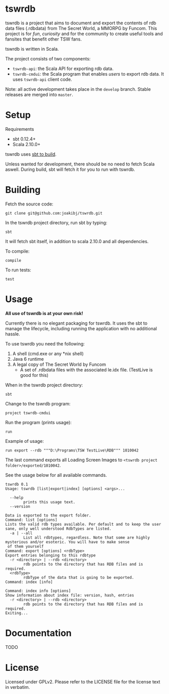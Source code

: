 tswrdb
======

tswrdb is a project that aims to document and export the contents of rdb data files (.rdbdata) from The Secret World, a MMORPG by Funcom. This project is for *fun*, *curiosity* and for the community to create useful tools and fansites that benefit other TSW fans.

tswrdb is written in Scala.

The project consists of two components:

* `tswrdb-api`: the Scala API for exporting rdb data.
* `tswrdb-cmdui`: the Scala program that enables *users* to export rdb data. It uses `tswrdb-api` client code.

Note: all active development takes place in the `develop` branch. Stable releases are merged into `master`.

Setup
==========

Requirements
* sbt 0.12.4+
* Scala 2.10.0+

tswrdb uses [sbt to build](http://www.scala-sbt.org/release/docs/Getting-Started/Setup.html).

Unless wanted for development, there should be no need to fetch Scala aswell. During build, sbt will fetch it for you to run with tswrdb.

Building
========

Fetch the source code:

    git clone git@github.com:joakibj/tswrdb.git

In the tswrdb project directory, run sbt by typing:

    sbt

It will fetch sbt itself, in addition to scala 2.10.0 and all dependencies.

To compile:

    compile

To run tests:

    test

Usage
=====

**All use of tswrdb is at your own risk!**

Currently there is no elegant packaging for tswrdb. It uses the sbt to manage the lifecycle, including running the application with no additional hassle.

To use tswrdb you need the following:

1. A shell (cmd.exe or any *nix shell)
2. Java 6 runtime
3. A legal copy of The Secret World by Funcom
    * A set of .rdbdata files with the associated le.idx file. (TestLive is good for this)

When in the tswrdb project directory:

    sbt

Change to the tswrdb program:

    project tswrdb-cmdui

Run the program (prints usage):

    run

Example of usage:

    run export --rdb """D:\Programs\TSW TestLive\RDB""" 1010042

The last command exports all Loading Screen Images to ``<tswrdb project folder>/exported/1010042``.

See the usage below for all available commands.

```
tswrdb 0.1
Usage: tswrdb [list|export|index] [options] <args>...

  --help
        prints this usage text.
  --version

Data is exported to the export folder.
Command: list [options]
Lists the valid rdb types available. Per default and to keep the user sane, only well understood RdbTypes are listed.
  -a | --all
        List all rdbtypes, regardless. Note that some are highly mysterious and/or esoteric. You will have to make sense
 of them yourself
Command: export [options] <rdbType>
Export entries belonging to this rdbtype
  -r <directory> | --rdb <directory>
        rdb points to the directory that has RDB files and is required.
  <rdbType>
        rdbType of the data that is going to be exported.
Command: index [info]

Command: index info [options]
Show information about index file: version, hash, entries
  -r <directory> | --rdb <directory>
        rdb points to the directory that has RDB files and is required.
Exiting...
```

Documentation
=============
TODO


License
=======

Licensed under GPLv2. Please refer to the LICENSE file for the license text in verbatim.
